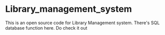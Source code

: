 # Library_management_system
This is an open source code for Library Management system. There's SQL database function here. Do check it out
